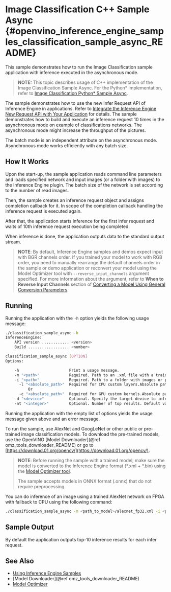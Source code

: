 # Image Classification C++ Sample Async {#openvino_inference_engine_samples_classification_sample_async_README}

This sample demonstrates how to run the Image Classification sample application with inference executed in the asynchronous mode.

> **NOTE:** This topic describes usage of C++ implementation of the Image Classification Sample Async. For the Python* implementation, refer to [Image Classification Python* Sample Async](../../ie_bridges/python/sample/classification_sample_async/README.md).

The sample demonstrates how to use the new Infer Request API of Inference Engine in applications.
Refer to [Integrate the Inference Engine New Request API with Your Application](../../../docs/IE_DG/Integrate_with_customer_application_new_API.md) for details.
The sample demonstrates how to build and execute an inference request 10 times in the asynchronous mode on example of classifications networks.
The asynchronous mode might increase the throughput of the pictures.

The batch mode is an independent attribute on the asynchronous mode. Asynchronous mode works efficiently with any batch size.

## How It Works

Upon the start-up, the sample application reads command line parameters and loads specified network and input images (or a
folder with images) to the Inference Engine plugin. The batch size of the network is set according to the number of read images.

Then, the sample creates an inference request object and assigns completion callback for it. In scope of the completion callback
handling the inference request is executed again.

After that, the application starts inference for the first infer request and waits of 10th inference request execution being completed.

When inference is done, the application outputs data to the standard output stream.

> **NOTE**: By default, Inference Engine samples and demos expect input with BGR channels order. If you trained your model to work with RGB order, you need to manually rearrange the default channels order in the sample or demo application or reconvert your model using the Model Optimizer tool with `--reverse_input_channels` argument specified. For more information about the argument, refer to **When to Reverse Input Channels** section of [Converting a Model Using General Conversion Parameters](../../../docs/MO_DG/prepare_model/convert_model/Converting_Model_General.md).

## Running

Running the application with the `-h` option yields the following usage message:
```sh
./classification_sample_async -h
InferenceEngine:
    API version ............ <version>
    Build .................. <number>

classification_sample_async [OPTION]
Options:

    -h                      Print a usage message.
    -m "<path>"             Required. Path to an .xml file with a trained model.
    -i "<path>"             Required. Path to a folder with images or path to an image files: a .ubyte file for LeNetand a .bmp file for the other networks.
      -l "<absolute_path>"  Required for CPU custom layers.Absolute path to a shared library with the kernels implementation
          Or
      -c "<absolute_path>"  Required for GPU custom kernels.Absolute path to the .xml file with kernels description
    -d "<device>"           Optional. Specify the target device to infer on (the list of available devices is shown below). Default value is CPU. Sample will look for a suitable plugin for device specified.
    -nt "<integer>"         Optional. Number of top results. Default value is 10.
```

Running the application with the empty list of options yields the usage message given above and an error message.

To run the sample, use AlexNet and GoogLeNet or other public or pre-trained image classification models. To download the pre-trained models, use the OpenVINO [Model Downloader](@ref omz_tools_downloader_README) or go to [https://download.01.org/opencv/](https://download.01.org/opencv/).

> **NOTE**: Before running the sample with a trained model, make sure the model is converted to the Inference Engine format (\*.xml + \*.bin) using the [Model Optimizer tool](../../../docs/MO_DG/Deep_Learning_Model_Optimizer_DevGuide.md).
> 
> The sample accepts models in ONNX format (.onnx) that do not require preprocessing.

You can do inference of an image using a trained AlexNet network on FPGA with fallback to CPU using the following command:
```sh
./classification_sample_async -m <path_to_model>/alexnet_fp32.xml -i <path_to_image>/cat.bmp -d HETERO:FPGA,CPU -nt 5 
```

## Sample Output

By default the application outputs top-10 inference results for each infer request.

## See Also
* [Using Inference Engine Samples](../../../docs/IE_DG/Samples_Overview.md)
* [Model Downloader](@ref omz_tools_downloader_README)
* [Model Optimizer](../../../docs/MO_DG/Deep_Learning_Model_Optimizer_DevGuide.md)
